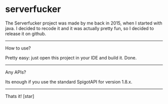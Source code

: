 # serverfucker

The Serverfucker project was made by me back in 2015, when I started with java. 
I decided to recode it and it was actually pretty fun, so I decided to release it on github.

------------------------------------------------------
How to use?

Pretty easy: just open this project in your IDE and build it. Done.

------------------------------------------------------
Any APIs?

Its enough if you use the standard SpigotAPI for version 1.8.x.

------------------------------------------------------
Thats it!
[star]


